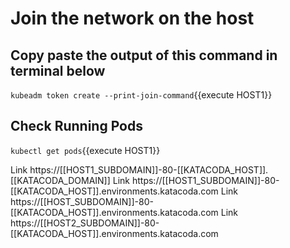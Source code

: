 # Join the network on the host

## Copy paste the output of this command in terminal below
`kubeadm token create --print-join-command`{{execute HOST1}}

## Check Running Pods
`kubectl get pods`{{execute HOST1}}


Link https://[[HOST1_SUBDOMAIN]]-80-[[KATACODA_HOST]].[[KATACODA_DOMAIN]]
Link https://[[HOST1_SUBDOMAIN]]-80-[[KATACODA_HOST]].environments.katacoda.com
Link https://[[HOST_SUBDOMAIN]]-80-[[KATACODA_HOST]].environments.katacoda.com
Link https://[[HOST2_SUBDOMAIN]]-80-[[KATACODA_HOST]].environments.katacoda.com
